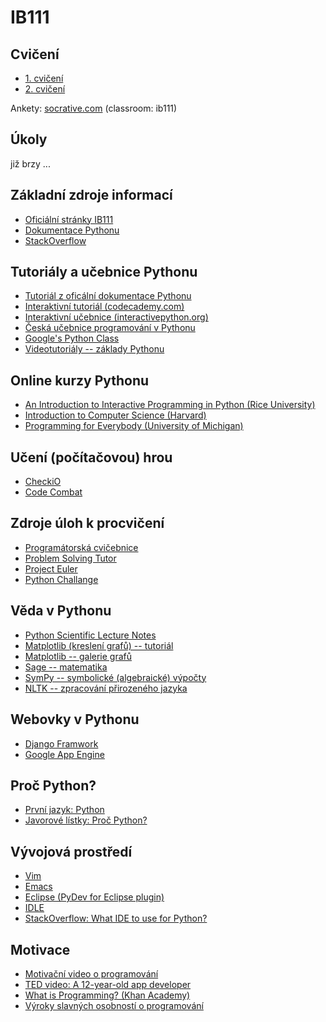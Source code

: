 IB111
=====

Cvičení
--------------------
* [1. cvičení](https://github.com/effa/ib111/blob/master/cviceni-01.md)
* [2. cvičení](https://github.com/effa/ib111/blob/master/cviceni-02.md)

Ankety: [socrative.com](http://b.socrative.com/login/student/) (classroom: ib111)

Úkoly
-----
již brzy ...


Základní zdroje informací
-------------------------
* [Oficiální stránky IB111](http://www.fi.muni.cz/~xpelanek/IB111/)
* [Dokumentace Pythonu](https://docs.python.org/2/)
* [StackOverflow](http://stackoverflow.com/questions/tagged/python?sort=votes)


Tutoriály a učebnice Pythonu
-----------------------
* [Tutoriál z oficální dokumentace Pythonu](https://docs.python.org/2/tutorial/index.html)
* [Interaktivní tutoriál (codecademy.com)](http://www.codecademy.com/tracks/python)
* [Interaktivní učebnice (interactivepython.org)](http://interactivepython.org/runestone/static/thinkcspy/toc.html#t-o-c)
* [Česká učebnice programování v Pythonu](http://howto.py.cz/index.htm)
* [Google's Python Class](https://developers.google.com/edu/python/)
* [Videotutoriály -- základy Pythonu](http://www.youtube.com/playlist?list=PL36E7A2B75028A3D6)

Online kurzy Pythonu
--------------------
* [An Introduction to Interactive Programming in Python (Rice University)](https://www.coursera.org/course/interactivepython)
* [Introduction to Computer Science (Harvard)](https://www.edx.org/course/harvardx/harvardx-cs50x-introduction-computer-1022)
* [Programming for Everybody (University of Michigan)](https://www.coursera.org/course/pythonlearn)

Učení (počítačovou) hrou
----------------------
* [CheckiO](http://www.checkio.org/)
* [Code Combat](http://codecombat.com/)


Zdroje úloh k procvičení
------------------------
* [Programátorská cvičebnice](http://www.radekpelanek.cz/?progcvic)
* [Problem Solving Tutor](http://tutor.fi.muni.cz/)
* [Project Euler](http://projecteuler.net/)
* [Python Challange](http://www.pythonchallenge.com/)

Věda v Pythonu
--------------
* [Python Scientific Lecture Notes](http://scipy-lectures.github.io/)
* [Matplotlib (kreslení grafů) -- tutoriál](http://www.loria.fr/~rougier/teaching/matplotlib/)
* [Matplotlib -- galerie grafů](http://matplotlib.org/gallery.html)
* [Sage -- matematika](http://www.sagemath.org/doc/tutorial/)
* [SymPy -- symbolické (algebraické) výpočty](http://docs.sympy.org)
* [NLTK -- zpracování přirozeného jazyka](http://www.nltk.org/)


Webovky v Pythonu
-----------------
* [Django Framwork](http://www.djangoproject.cz/)
* [Google App Engine](https://developers.google.com/appengine/docs/python/gettingstartedpython27/introduction)


Proč Python?
------------
* [První jazyk: Python](http://macek.sandbox.cz/texty/prvni-jazyk-python/)
* [Javorové lístky: Proč Python?](http://honzajavorek.cz/blog/proc-python.html)


Vývojová prostředí
------------------
* [Vim](http://www.vim.org/)
* [Emacs](http://www.gnu.org/software/emacs/)
* [Eclipse (PyDev for Eclipse plugin)](http://pydev.org/)
* [IDLE](https://docs.python.org/2/library/idle.html)
* [StackOverflow: What IDE to use for Python?](http://stackoverflow.com/questions/81584/what-ide-to-use-for-python)


Motivace
--------
* [Motivační video o programování](https://www.youtube.com/watch?v=nKIu9yen5nc)
* [TED video: A 12-year-old app developer](http://www.ted.com/talks/thomas_suarez_a_12_year_old_app_developer)
* [What is Programming? (Khan Academy)](https://www.khanacademy.org/computing/cs/programming/intro-to-programming/v/programming-intro)
* [Výroky slavných osobností o programování](http://code.org/quotes)

